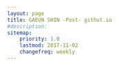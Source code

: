 ```yaml
---
layout: page
title: GAEUN SHIN -Post- githut.io
#description:
sitemap:
    priority: 1.0
    lastmod: 2017-11-02
    changefreq: weekly
---
```

